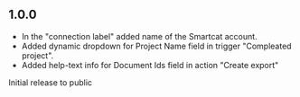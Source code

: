 ## 1.0.0

* In the "connection label" added name of the Smartcat account.
* Added dynamic dropdown for Project Name field in trigger "Compleated project".
* Added help-text info for Document Ids field in action "Create export"

Initial release to public